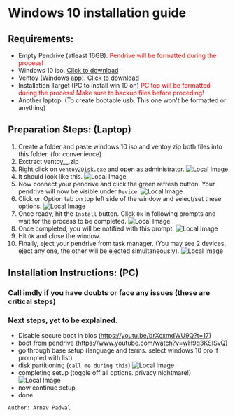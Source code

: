 # Windows 10 installation guide

## Requirements:
- Empty Pendrive (atleast 16GB). <span style="color: red;">Pendrive will be formatted during the process!</span>
- Windows 10 iso. [Click to download](https://software.download.prss.microsoft.com/dbazure/Win10_22H2_EnglishInternational_x64v1.iso?t=3fd9b83f-d6f7-4958-9e8e-3e3fbbc15788&e=1694836849&h=3dd34f0f5799e60fe4cd7dfcd3ec315d3c249bedbfc663d770bf3eeaed7f1ff9)
- Ventoy (Windows app). [Click to download](https://github.com/ventoy/Ventoy/releases/download/v1.0.95/ventoy-1.0.95-windows.zip)
- Installation Target (PC to install win 10 on) <span style="color: red;">PC too will be formatted during the process! Make sure to backup files before proceding!</span>
- Another laptop. (To create bootable usb. This one won't be formatted or anything)

## Preparation Steps: (Laptop)
1. Create a folder and paste windows 10 iso and ventoy zip both files into this folder. (for convenience)
2. Exctract ventoy__.zip
3. Right click on `Ventoy2Disk.exe` and open as administrator. ![Local Image](ventoy.png)
4. It should look like this. ![Local Image](ventoy2.png)
5. Now connect your pendrive and click the green refresh button. Your pendrive will now be visible under `Device`. ![Local Image](ventoy3.png)
6. Click on Option tab on top left side of the window and select/set these options. ![Local Image](ventoy4.png)
7. Once ready, hit the `Install` button. Click `Ok` in following prompts and wait for the process to be completed. ![Local Image](ventoy5.png)
8. Once completed, you will be notified with this prompt. ![Local Image](ventoy6.png)
9. Hit `OK` and close the window.
10. Finally, eject your pendrive from task manager. (You may see 2 devices, eject any one, the other will be ejected simultaneously). ![Local Image](eject.png)

## Installation Instructions: (PC)
### Call imdly if you have doubts or face any issues (these are critical steps)

### Next steps, yet to be explained.
- Disable secure boot in bios (https://youtu.be/brXcxmdWU9Q?t=17)
- boot from pendrive (https://www.youtube.com/watch?v=wH9q3KSISvQ)
- go through base setup (language and terms. select windows 10 pro if prompted with list)
- disk partitioning (`call me during this`)
![Local Image](disk-partitioning.png)
- completing setup (toggle off all options. privacy nightmare!)
![Local Image](toggle-off-trash.png)
- now continue setup
- done.

`Author: Arnav Padwal`

